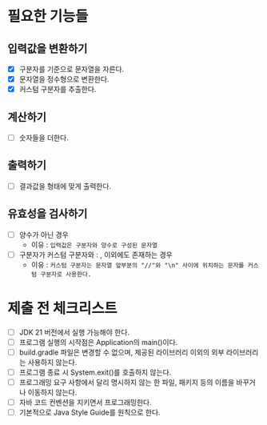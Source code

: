 # 필요한 기능들

## 입력값을 변환하기

- [x] 구분자를 기준으로 문자열을 자른다.
- [x] 문자열을 정수형으로 변환한다.
- [x] 커스텀 구분자를 추출한다.

## 계산하기

- [ ] 숫자들을 더한다.

## 출력하기

- [ ] 결과값을 형태에 맞게 출력한다.

## 유효성을 검사하기

- [ ] 양수가 아닌 경우
    - 이유 : `입력값은 구분자와 양수로 구성된 문자열`
- [ ] 구분자가 커스텀 구분자와 : , 이외에도 존재하는 경우
    - 이유 : `커스텀 구분자는 문자열 앞부분의 "//"와 "\n" 사이에 위치하는 문자를 커스텀 구분자로 사용한다.`

# 제출 전 체크리스트

- [ ] JDK 21 버전에서 실행 가능해야 한다.
- [ ] 프로그램 실행의 시작점은 Application의 main()이다.
- [ ] build.gradle 파일은 변경할 수 없으며, 제공된 라이브러리 이외의 외부 라이브러리는 사용하지 않는다.
- [ ] 프로그램 종료 시 System.exit()를 호출하지 않는다.
- [ ] 프로그래밍 요구 사항에서 달리 명시하지 않는 한 파일, 패키지 등의 이름을 바꾸거나 이동하지 않는다.
- [ ] 자바 코드 컨벤션을 지키면서 프로그래밍한다.
- [ ] 기본적으로 Java Style Guide를 원칙으로 한다.